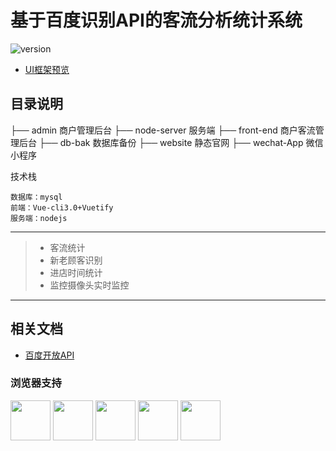 # 基于百度识别API的客流分析统计系统

![version](https://img.shields.io/badge/version-1.0.0-blue.svg) 

- [UI框架预览](https://demos.creative-tim.com/vuetify-material-dashboard)

## 目录说明
├── admin        商户管理后台
├── node-server  服务端
├── front-end    商户客流管理后台
├── db-bak       数据库备份
├── website      静态官网
├── wechat-App   微信小程序

技术栈
```
数据库：mysql
前端：Vue-cli3.0+Vuetify
服务端：nodejs
```
------
> * 客流统计
> * 新老顾客识别
> * 进店时间统计
> * 监控摄像头实时监控

------
## 相关文档

- [百度开放API](http://ai.baidu.com/docs#/Face-Detect-V3/top)

### 浏览器支持
<img src="https://s3.amazonaws.com/creativetim_bucket/github/browser/chrome.png" width="64" height="64"> <img src="https://s3.amazonaws.com/creativetim_bucket/github/browser/firefox.png" width="64" height="64"> <img src="https://s3.amazonaws.com/creativetim_bucket/github/browser/edge.png" width="64" height="64"> <img src="https://s3.amazonaws.com/creativetim_bucket/github/browser/safari.png" width="64" height="64"> <img src="https://s3.amazonaws.com/creativetim_bucket/github/browser/opera.png" width="64" height="64">

